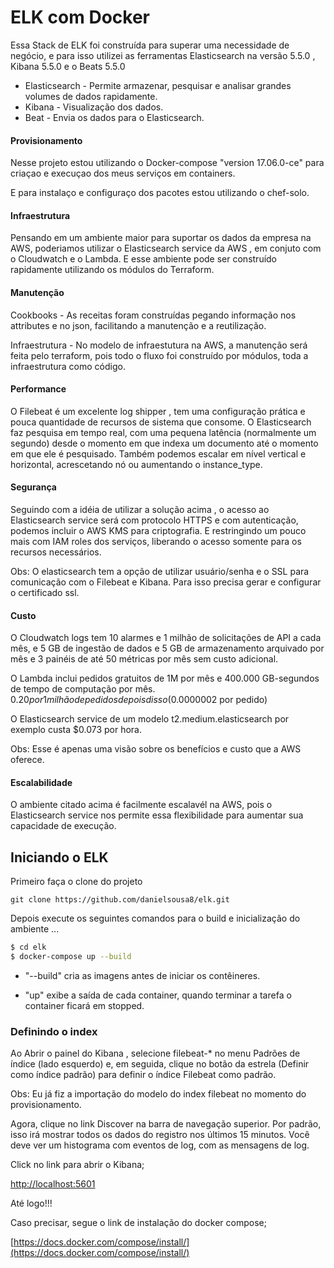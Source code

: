 ELK com Docker
=============

Essa Stack de ELK foi construída para superar uma necessidade de negócio, e para isso utilizei as ferramentas Elasticsearch na versão 5.5.0 , Kibana 5.5.0 e o Beats 5.5.0

- Elasticsearch - Permite armazenar, pesquisar e analisar grandes volumes de dados rapidamente.
- Kibana - Visualização dos dados.
- Beat - Envia os dados para o Elasticsearch.

#### Provisionamento ####

Nesse projeto estou utilizando o Docker-compose "version 17.06.0-ce" para criaçao e execuçao dos meus serviços em containers.

E para instalaço e configuraço dos pacotes estou utilizando o chef-solo.

#### Infraestrutura ####

Pensando em um ambiente maior para suportar os dados da empresa na AWS, poderiamos utilizar o Elasticsearch service da AWS , em conjuto com o Cloudwatch e o Lambda.
E esse ambiente pode ser construído rapidamente utilizando os módulos do Terraform.

#### Manutenção ####

Cookbooks - As receitas foram construídas pegando informação nos attributes e no json, facilitando a manutenção e a reutilização.

Infraestrutura - No modelo de infraestutura na AWS, a manutenção será feita pelo terraform, pois todo o fluxo foi construído por módulos, toda a infraestrutura como código.

#### Performance ####

O Filebeat é um excelente log shipper , tem uma configuração prática e pouca quantidade de recursos de sistema que consome.
O Elasticsearch faz pesquisa em tempo real, com uma pequena latência (normalmente um segundo) desde o momento em que indexa um documento até o momento em que ele é pesquisado. Também podemos escalar em nível vertical e horizontal, acrescetando nó ou aumentando o instance_type.

#### Segurança ####

Seguindo com a idéia de utilizar a solução acima , o acesso ao  Elasticsearch service será com protocolo HTTPS e com autenticação, podemos incluir o AWS KMS para criptografia.
E restringindo um pouco mais com IAM roles dos serviços, liberando o acesso somente para os recursos necessários.

Obs: O elasticsearch tem a opção de utilizar usuário/senha e o SSL para comunicação com o Filebeat e Kibana. Para isso precisa gerar e configurar o certificado ssl.

#### Custo ####
 
 O Cloudwatch logs tem 10 alarmes e 1 milhão de solicitações de API a cada mês, e 5 GB de ingestão de dados e 5 GB de armazenamento arquivado por mês e 3 painéis de até 50 métricas por mês sem custo adicional.
 
 O Lambda inclui pedidos gratuitos de 1M por mês e 400.000 GB-segundos de tempo de computação por mês. 
 $0.20 por 1 milhão de pedidos depois disso ($0.0000002 por pedido)

 O Elasticsearch service de um modelo t2.medium.elasticsearch por exemplo custa $0.073 por hora.

Obs: Esse é apenas uma visão sobre os benefícios e custo que a AWS oferece.

#### Escalabilidade ####

O ambiente citado acima é facilmente escalavél na AWS, pois o Elasticsearch service nos permite essa flexibilidade para aumentar sua capacidade de execução.

## Iniciando o ELK ##

Primeiro faça o clone do projeto

```
git clone https://github.com/danielsousa8/elk.git
```
Depois execute os seguintes comandos para o build e inicialização do ambiente ...
 
```bash
$ cd elk
$ docker-compose up --build
```
- "--build" cria as imagens antes de iniciar os contêineres.

- "up" exibe a saída de cada container, quando terminar a tarefa o container ficará em stopped.

### Definindo o index ###

Ao Abrir o painel do Kibana , selecione filebeat-* no menu Padrões de índice (lado esquerdo) e, em seguida, clique no botão da estrela  (Definir como índice padrão) para definir o índice Filebeat como padrão.

Obs: Eu já fiz a importação do modelo do index filebeat no momento do provisionamento.

Agora, clique no link Discover na barra de navegação superior. Por padrão, isso irá mostrar todos os dados do registro nos últimos 15 minutos. Você deve ver um histograma com eventos de log, com as mensagens de log.

Click no link para abrir o Kibana;

[http://localhost:5601](http://localhost:5601)

Até logo!!!

Caso precisar, segue o link de instalação do docker compose; 

[https://docs.docker.com/compose/install/](https://docs.docker.com/compose/install/)

